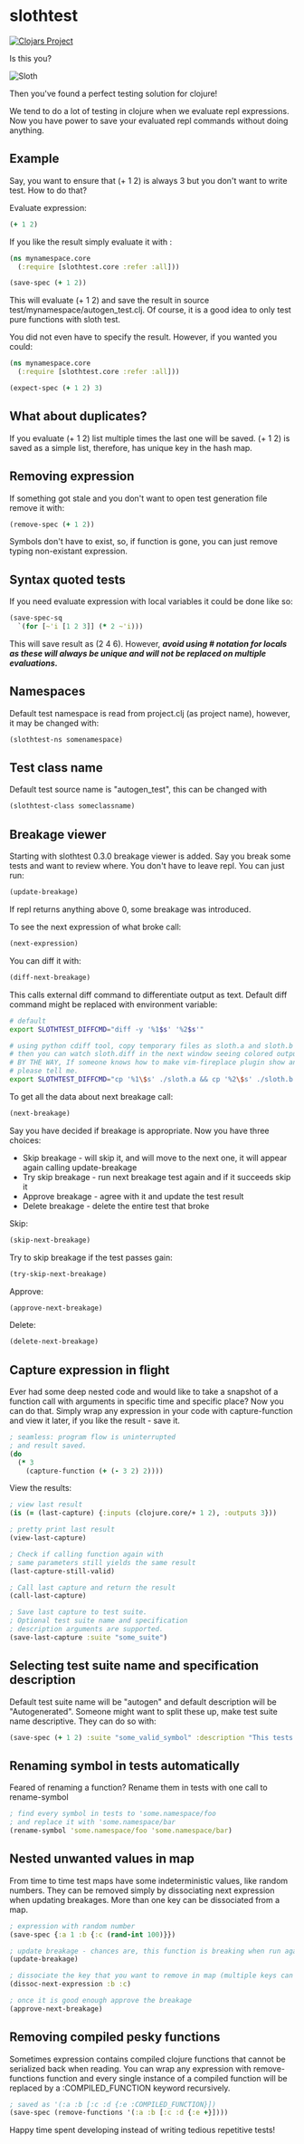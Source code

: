 # slothtest

[![Clojars Project](https://img.shields.io/clojars/v/slothtest.svg)](https://clojars.org/slothtest)

Is this you?

![Sloth](http://pmdvod.nationalgeographic.com/NG_Video/742/275/140715-baby-sloth-orphanage-rescue-vin_640x360_304699971673.jpg)

Then you've found a perfect testing solution for clojure!

We tend to do a lot of testing in clojure when we evaluate repl expressions.
Now you have power to save your evaluated repl commands without doing anything.

## Example

Say, you want to ensure that (+ 1 2) is always 3 but you don't want to write test. How to do that?

Evaluate expression:
```clojure
(+ 1 2)
```

If you like the result simply evaluate it with :

```clojure
(ns mynamespace.core
  (:require [slothtest.core :refer :all]))

(save-spec (+ 1 2))
```

This will evaluate (+ 1 2) and save the result in source
test/mynamespace/autogen_test.clj. Of course, it is a good idea
to only test pure functions with sloth test.

You did not even have to specify the result. However, if you
wanted you could:

```clojure
(ns mynamespace.core
  (:require [slothtest.core :refer :all]))

(expect-spec (+ 1 2) 3)
```

## What about duplicates?

If you evaluate (+ 1 2) list multiple times the last one will be saved.
(+ 1 2) is saved as a simple list, therefore, has unique key in the hash map.

## Removing expression

If something got stale and you don't want to open test generation file remove it with:

```clojure
(remove-spec (+ 1 2))
```

Symbols don't have to exist, so, if function is gone, you can just remove typing
non-existant expression.

## Syntax quoted tests

If you need evaluate expression with local variables it could be done like so:

```clojure
(save-spec-sq
  `(for [~'i [1 2 3]] (* 2 ~'i)))
```

This will save result as (2 4 6). However, ***avoid using # notation for
locals as these will always be unique and will not be replaced on multiple evaluations.***

## Namespaces

Default test namespace is read from project.clj (as project name),
however, it may be changed with:
```clojure
(slothtest-ns somenamespace)
```

## Test class name

Default test source name is "autogen_test", this
can be changed with
```clojure
(slothtest-class someclassname)
```

## Breakage viewer

Starting with slothtest 0.3.0 breakage viewer
is added. Say you break some tests and want
to review where. You don't have to leave repl.
You can just run:
```clojure
(update-breakage)
```

If repl returns anything above 0, some breakage was introduced.

To see the next expression of what broke call:
```clojure
(next-expression)
```

You can diff it with:
```clojure
(diff-next-breakage)
```

This calls external diff command to differentiate output as text.
Default diff command might be replaced with environment variable:
```sh
# default
export SLOTHTEST_DIFFCMD="diff -y '%1$s' '%2$s'"

# using python cdiff tool, copy temporary files as sloth.a and sloth.b and view it as colored diff
# then you can watch sloth.diff in the next window seeing colored output.
# BY THE WAY, If someone knows how to make vim-fireplace plugin show ansi-colored text in evaluation output
# please tell me.
export SLOTHTEST_DIFFCMD="cp '%1\$s' ./sloth.a && cp '%2\$s' ./sloth.b && diff -u '%1\$s' '%2\$s' | cdiff -c always -s -w 50 | tee ./sloth.diff"
```

To get all the data about next breakage call:
```clojure
(next-breakage)
```

Say you have decided if breakage is appropriate. Now you have three choices:
- Skip breakage - will skip it, and will move to the next one, it will appear again calling update-breakage
- Try skip breakage - run next breakage test again and if it succeeds skip it
- Approve breakage - agree with it and update the test result
- Delete breakage - delete the entire test that broke

Skip:
```clojure
(skip-next-breakage)
```

Try to skip breakage if the test passes gain:
```clojure
(try-skip-next-breakage)
```

Approve:
```clojure
(approve-next-breakage)
```

Delete:
```clojure
(delete-next-breakage)
```

## Capture expression in flight

Ever had some deep nested code and would like to take a snapshot
of a function call with arguments in specific time and specific place?
Now you can do that. Simply wrap any expression in your code with
capture-function and view it later, if you like the result - save it.

```clojure
; seamless: program flow is uninterrupted
; and result saved.
(do
  (* 3
    (capture-function (+ (- 3 2) 2))))
```

View the results:
```clojure
; view last result
(is (= (last-capture) {:inputs (clojure.core/+ 1 2), :outputs 3}))

; pretty print last result
(view-last-capture)

; Check if calling function again with
; same parameters still yields the same result
(last-capture-still-valid)

; Call last capture and return the result
(call-last-capture)

; Save last capture to test suite.
; Optional test suite name and specification
; description arguments are supported.
(save-last-capture :suite "some_suite")
```

## Selecting test suite name and specification description

Default test suite name will be "autogen" and default description
will be "Autogenerated". Someone might want to split these up,
make test suite name descriptive. They can do so with:
```clojure
(save-spec (+ 1 2) :suite "some_valid_symbol" :description "This tests basic arithmetic")
```
## Renaming symbol in tests automatically

Feared of renaming a function? Rename them in tests with one call to rename-symbol

```clojure
; find every symbol in tests to 'some.namespace/foo
; and replace it with 'some.namespace/bar
(rename-symbol 'some.namespace/foo 'some.namespace/bar)
```

## Nested unwanted values in map

From time to time test maps have some indeterministic values, like
random numbers. They can be removed simply by dissociating
next expression when updating breakages. More than one key can be dissociated
from a map.

```clojure
; expression with random number
(save-spec {:a 1 :b {:c (rand-int 100)}})

; update breakage - chances are, this function is breaking when run again
(update-breakage)

; dissociate the key that you want to remove in map (multiple keys can be added)
(dissoc-next-expression :b :c)

; once it is good enough approve the breakage
(approve-next-breakage)

```

## Removing compiled pesky functions

Sometimes expression contains compiled clojure functions that cannot be serialized back
when reading. You can wrap any expression with remove-functions function and every
single instance of a compiled function will be replaced by a :COMPILED_FUNCTION keyword recursively.

```clojure
; saved as '(:a :b [:c :d {:e :COMPILED_FUNCTION}])
(save-spec (remove-functions '(:a :b [:c :d {:e +}])))
```

Happy time spent developing instead of writing tedious repetitive tests!
